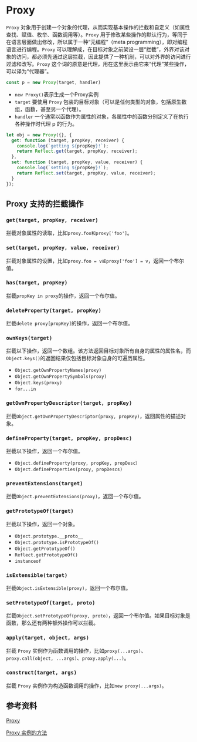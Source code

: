 # Proxy

`Proxy` 对象用于创建一个对象的代理，从而实现基本操作的拦截和自定义（如属性查找、赋值、枚举、函数调用等）。`Proxy` 用于修改某些操作的默认行为，等同于在语言层面做出修改，所以属于一种“元编程”（meta programming），即对编程语言进行编程。`Proxy` 可以理解成，在目标对象之前架设一层“拦截”，外界对该对象的访问，都必须先通过这层拦截，因此提供了一种机制，可以对外界的访问进行过滤和改写。`Proxy` 这个词的原意是代理，用在这里表示由它来“代理”某些操作，可以译为“代理器”。

```js
const p = new Proxy(target, handler)
```

- `new Proxy()`表示生成一个Proxy实例
- `target` 要使用 `Proxy` 包装的目标对象（可以是任何类型的对象，包括原生数组，函数，甚至另一个代理）。
- `handler` 一个通常以函数作为属性的对象，各属性中的函数分别定义了在执行各种操作时代理 p 的行为。

```js
let obj = new Proxy({}, {
  get: function (target, propKey, receiver) {
    console.log(`getting ${propKey}!`);
    return Reflect.get(target, propKey, receiver);
  },
  set: function (target, propKey, value, receiver) {
    console.log(`setting ${propKey}!`);
    return Reflect.set(target, propKey, value, receiver);
  }
});
```

## Proxy 支持的拦截操作

### `get(target, propKey, receiver)`

拦截对象属性的读取，比如`proxy.foo和proxy['foo']`。

### `set(target, propKey, value, receiver)`

拦截对象属性的设置，比如`proxy.foo = v或proxy['foo'] = v`，返回一个布尔值。

### `has(target, propKey)`

拦截`propKey in proxy`的操作，返回一个布尔值。

### `deleteProperty(target, propKey)`

拦截`delete proxy[propKey]`的操作，返回一个布尔值。

### `ownKeys(target)`

拦截以下操作，返回一个数组。该方法返回目标对象所有自身的属性的属性名，而`Object.keys()`的返回结果仅包括目标对象自身的可遍历属性。

- `Object.getOwnPropertyNames(proxy)`
- `Object.getOwnPropertySymbols(proxy)`
- `Object.keys(proxy)`
- `for...in`

### `getOwnPropertyDescriptor(target, propKey)`

拦截`Object.getOwnPropertyDescriptor(proxy, propKey)`，返回属性的描述对象。

### `defineProperty(target, propKey, propDesc)`

拦截以下操作，返回一个布尔值。

- `Object.defineProperty(proxy, propKey, propDesc）`
- `Object.defineProperties(proxy, propDescs)`

### `preventExtensions(target)`

拦截`Object.preventExtensions(proxy)`，返回一个布尔值。

### `getPrototypeOf(target)`

拦截以下操作，返回一个对象。

- `Object.prototype.__proto__`
- `Object.prototype.isPrototypeOf()`
- `Object.getPrototypeOf()`
- `Reflect.getPrototypeOf()`
- `instanceof`

### `isExtensible(target)`

拦截`Object.isExtensible(proxy)`，返回一个布尔值。

### `setPrototypeOf(target, proto)`

拦截`Object.setPrototypeOf(proxy, proto)`，返回一个布尔值。如果目标对象是函数，那么还有两种额外操作可以拦截。

### `apply(target, object, args)`

拦截 `Proxy` 实例作为函数调用的操作，比如`proxy(...args)`、`proxy.call(object, ...args)`、`proxy.apply(...)`。

### `construct(target, args)`

拦截 `Proxy` 实例作为构造函数调用的操作，比如`new proxy(...args)`。

## 参考资料

[Proxy](https://developer.mozilla.org/zh-CN/docs/Web/JavaScript/Reference/Global_Objects/Proxy)

[Proxy 实例的方法](https://www.bookstack.cn/read/es6-3rd/spilt.2.docs-proxy.md)